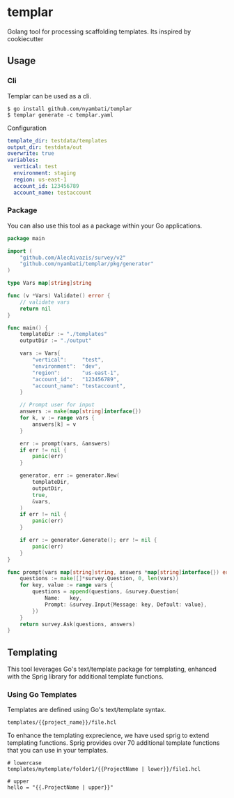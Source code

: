 # templar
Golang tool for processing scaffolding templates. Its inspired by cookiecutter

## Usage

### Cli
Templar can be used as a cli.
```
$ go install github.com/nyambati/templar
$ templar generate -c templar.yaml
```
Configuration
```yaml
template_dir: testdata/templates
output_dir: testdata/out
overwrite: true
variables:
  vertical: test
  environment: staging
  region: us-east-1
  account_id: 123456789
  account_name: testaccount

```

### Package

You can also use this tool as a package within your Go applications.

```go
package main

import (
	"github.com/AlecAivazis/survey/v2"
	"github.com/nyambati/templar/pkg/generator"
)

type Vars map[string]string

func (v *Vars) Validate() error {
	// validate vars
	return nil
}

func main() {
	templateDir := "./templates"
	outputDir := "./output"

	vars := Vars{
		"vertical":     "test",
		"environment":  "dev",
		"region":       "us-east-1",
		"account_id":   "123456789",
		"account_name": "testaccount",
	}

	// Prompt user for input
	answers := make(map[string]interface{})
	for k, v := range vars {
		answers[k] = v
	}

	err := prompt(vars, &answers)
	if err != nil {
		panic(err)
	}

	generator, err := generator.New(
		templateDir,
		outputDir,
		true,
		&vars,
	)
	if err != nil {
		panic(err)
	}

	if err := generator.Generate(); err != nil {
		panic(err)
	}
}

func prompt(vars map[string]string, answers *map[string]interface{}) error {
	questions := make([]*survey.Question, 0, len(vars))
	for key, value := range vars {
		questions = append(questions, &survey.Question{
			Name:   key,
			Prompt: &survey.Input{Message: key, Default: value},
		})
	}
	return survey.Ask(questions, answers)
}

```
## Templating

This tool leverages Go's text/template package for templating, enhanced with the Sprig library for additional template functions.

### Using Go Templates
Templates are defined using Go's text/template syntax.
```txr
templates/{{project_name}}/file.hcl
```
To enhance the templating exprecience, we have used sprig to extend templating functions. Sprig provides over 70 additional template functions that you can use in your templates.

```
# lowercase
templates/mytemplate/folder1/{{ProjectName | lower}}/file1.hcl

# upper
hello = "{{.ProjectName | upper}}"

```

